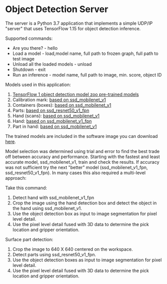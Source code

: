 # Object Detection Server

The server is a Python 3.7 application that implements a simple UDP/IP "server" that uses TensorFlow 1.15 for object detection inference.

Supported commands:

- Are you there? - hello
- Load a model - load,model name, full path to frozen graph, full path to test image
- Unload all the loaded models - unload
- Shutdown - exit
- Run an inference -  model name, full path to image, min. score, object ID

Models used in this application:

1. [TensorFlow 1 object detection model zoo pre-trained models](https://github.com/tensorflow/models/blob/master/research/object_detection/g3doc/tf1_detection_zoo.md)
2. Calibration mark: [based on ssd_mobilenet_v1](http://download.tensorflow.org/models/object_detection/ssd_mobilenet_v1_coco_2018_01_28.tar.gz)
3. Containers (boxes): [based on ssd_mobilenet_v1](http://download.tensorflow.org/models/object_detection/ssd_mobilenet_v1_coco_2018_01_28.tar.gz)
4. Parts: [based on ssd_resnet50_v1_fpn](http://download.tensorflow.org/models/object_detection/ssd_resnet50_v1_fpn_shared_box_predictor_640x640_coco14_sync_2018_07_03.tar.gz)
5. Hand (scans): [based on ssd_mobilenet_v1](http://download.tensorflow.org/models/object_detection/ssd_mobilenet_v1_coco_2018_01_28.tar.gz)
6. Hand: [based on ssd_mobilenet_v1_fpn](http://download.tensorflow.org/models/object_detection/ssd_mobilenet_v1_fpn_shared_box_predictor_640x640_coco14_sync_2018_07_03.tar.gz)
7. Part in hand: [based on ssd_mobilenet_v1](http://download.tensorflow.org/models/object_detection/ssd_mobilenet_v1_coco_2018_01_28.tar.gz)

The trained models are included in the software image you can download [here](https://1drv.ms/u/s!Akd6rkUaBWr4gTQub8I82e7nirgK?e=sacdyS).

Model selection was determined using trial and error to find the best trade off between accuracy and performance.  Starting with the fastest and least accurate model, ssd_mobilenet_v1, train and check the results.  If accuracy was not sufficient try the next "better" model (ssd_mobilenet_v1_fpn, ssd_resnet50_v1_fpn).  In many cases this also required a multi-level approach:

Take this command:

1. Detect hand with ssd_mobilenet_v1_fpn
2. Crop the image using the hand detection box and detect the object in the hand using ssd_mobilenet_v1.
3. Use the object detection box as input to image segmentation for pixel level detail.
4. Use the pixel level detail fused with 3D data to determine the  pick location and gripper orientation.

Surface part detection:

1. Crop the image to 640 X 640 centered on the workspace.
2. Detect parts using ssd_resnet50_v1_fpn.
3. Use the object detection boxes as input to image segmentation for pixel level detail.
4. Use the pixel level detail fused with 3D data to determine the pick location and gripper orientation.